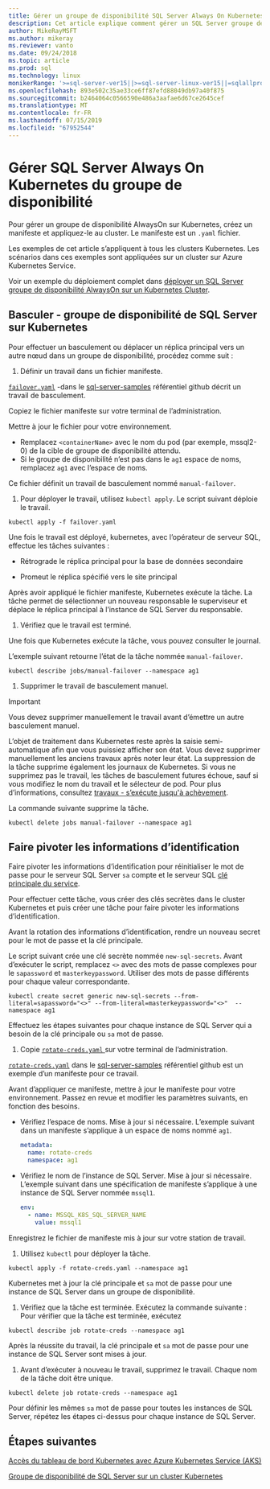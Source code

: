 ```yaml
---
title: Gérer un groupe de disponibilité SQL Server Always On Kubernetes
description: Cet article explique comment gérer un SQL Server groupe de disponibilité AlwaysOn dans Kubernetes.
author: MikeRayMSFT
ms.author: mikeray
ms.reviewer: vanto
ms.date: 09/24/2018
ms.topic: article
ms.prod: sql
ms.technology: linux
monikerRange: '>=sql-server-ver15||>=sql-server-linux-ver15||=sqlallproducts-allversions'
ms.openlocfilehash: 893e502c35ae33ce6ff87efd88049db97a40f875
ms.sourcegitcommit: b2464064c0566590e486a3aafae6d67ce2645cef
ms.translationtype: MT
ms.contentlocale: fr-FR
ms.lasthandoff: 07/15/2019
ms.locfileid: "67952544"
---
```

# <a name="manage-sql-server-always-on-availability-group-kubernetes"></a>Gérer SQL Server Always On Kubernetes du groupe de disponibilité

Pour gérer un groupe de disponibilité AlwaysOn sur Kubernetes, créez un manifeste et appliquez-le au cluster. Le manifeste est un `.yaml` fichier.  

Les exemples de cet article s’appliquent à tous les clusters Kubernetes. Les scénarios dans ces exemples sont appliquées sur un cluster sur Azure Kubernetes Service.

Voir un exemple du déploiement complet dans [déployer un SQL Server groupe de disponibilité AlwaysOn sur un Kubernetes Cluster](sql-server-linux-kubernetes-deploy.md).

## <a name="fail-over---sql-server-availability-group-on-kubernetes"></a>Basculer - groupe de disponibilité de SQL Server sur Kubernetes

Pour effectuer un basculement ou déplacer un réplica principal vers un autre nœud dans un groupe de disponibilité, procédez comme suit :

1. Définir un travail dans un fichier manifeste.

  [`failover.yaml`](https://github.com/Microsoft/sql-server-samples/tree/master/samples/features/high%20availability/Kubernetes/sample-manifest-files/failover.yaml) -dans le [sql-server-samples](https://github.com/Microsoft/sql-server-samples/tree/master/samples/features/high%20availability/Kubernetes/sample-manifest-files) référentiel github décrit un travail de basculement.

  Copiez le fichier manifeste sur votre terminal de l’administration.

  Mettre à jour le fichier pour votre environnement.

  - Remplacez `<containerName>` avec le nom du pod (par exemple, mssql2-0) de la cible de groupe de disponibilité attendu.
  - Si le groupe de disponibilité n’est pas dans le `ag1` espace de noms, remplacez `ag1` avec l’espace de noms.

  Ce fichier définit un travail de basculement nommé `manual-failover`.

1. Pour déployer le travail, utilisez `kubectl apply`. Le script suivant déploie le travail.

  ```azurecli
  kubectl apply -f failover.yaml
  ```

  Une fois le travail est déployé, kubernetes, avec l’opérateur de serveur SQL, effectue les tâches suivantes :
  
  - Rétrograde le réplica principal pour la base de données secondaire
  
  - Promeut le réplica spécifié vers le site principal
  
  Après avoir appliqué le fichier manifeste, Kubernetes exécute la tâche. La tâche permet de sélectionner un nouveau responsable le superviseur et déplace le réplica principal à l’instance de SQL Server du responsable.

1. Vérifiez que le travail est terminé.
  
  Une fois que Kubernetes exécute la tâche, vous pouvez consulter le journal.
  
  L’exemple suivant retourne l’état de la tâche nommée `manual-failover`.

  ```azurecli
  kubectl describe jobs/manual-failover --namespace ag1
  ```

1. Supprimer le travail de basculement manuel. 

  >[!IMPORTANT]
  >Vous devez supprimer manuellement le travail avant d’émettre un autre basculement manuel.
  > 
  >L’objet de traitement dans Kubernetes reste après la saisie semi-automatique afin que vous puissiez afficher son état. Vous devez supprimer manuellement les anciens travaux après noter leur état. La suppression de la tâche supprime également les journaux de Kubernetes. Si vous ne supprimez pas le travail, les tâches de basculement futures échoue, sauf si vous modifiez le nom du travail et le sélecteur de pod. Pour plus d’informations, consultez [travaux - s’exécute jusqu'à achèvement](https://kubernetes.io/docs/concepts/workloads/controllers/jobs-run-to-completion/).

  La commande suivante supprime la tâche.

  ```azurecli
  kubectl delete jobs manual-failover --namespace ag1
  ```

## <a name="rotate-credentials"></a>Faire pivoter les informations d’identification

Faire pivoter les informations d’identification pour réinitialiser le mot de passe pour le serveur SQL Server `sa` compte et le serveur SQL [clé principale du service](../relational-databases/security/encryption/service-master-key.md). 

Pour effectuer cette tâche, vous créer des clés secrètes dans le cluster Kubernetes et puis créer une tâche pour faire pivoter les informations d’identification.

Avant la rotation des informations d’identification, rendre un nouveau secret pour le mot de passe et la clé principale.

Le script suivant crée une clé secrète nommée `new-sql-secrets`. Avant d’exécuter le script, remplacez `<>` avec des mots de passe complexes pour le `sapassword` et `masterkeypassword`. Utiliser des mots de passe différents pour chaque valeur correspondante.

```azurecli
kubectl create secret generic new-sql-secrets --from-literal=sapassword="<>" --from-literal=masterkeypassword="<>"  --namespace ag1
```

Effectuez les étapes suivantes pour chaque instance de SQL Server qui a besoin de la clé principale ou `sa` mot de passe.

1. Copie [ `rotate-creds.yaml` ](https://github.com/Microsoft/sql-server-samples/blob/master/samples/features/high%20availability/Kubernetes/sample-manifest-files/rotate-creds.yaml) sur votre terminal de l’administration.

  [`rotate-creds.yaml`](https://github.com/Microsoft/sql-server-samples/blob/master/samples/features/high%20availability/Kubernetes/sample-manifest-files/rotate-creds.yaml) dans le [sql-server-samples](https://github.com/Microsoft/sql-server-samples/tree/master/samples/features/high%20availability/Kubernetes/sample-deployment-script/) référentiel github est un exemple d’un manifeste pour ce travail.

  Avant d’appliquer ce manifeste, mettre à jour le manifeste pour votre environnement. Passez en revue et modifier les paramètres suivants, en fonction des besoins.

  - Vérifiez l’espace de noms. Mise à jour si nécessaire. L’exemple suivant dans un manifeste s’applique à un espace de noms nommé `ag1`.

    ```yaml
    metadata:
      name: rotate-creds
      namespace: ag1
    ```

  - Vérifiez le nom de l’instance de SQL Server. Mise à jour si nécessaire. L’exemple suivant dans une spécification de manifeste s’applique à une instance de SQL Server nommée `mssql1`.

    ```yaml
    env:
      - name: MSSQL_K8S_SQL_SERVER_NAME
        value: mssql1
    ```

  Enregistrez le fichier de manifeste mis à jour sur votre station de travail.

1. Utilisez `kubectl` pour déployer la tâche.

  ```azurecli
  kubectl apply -f rotate-creds.yaml --namespace ag1
  ```

  Kubernetes met à jour la clé principale et `sa` mot de passe pour une instance de SQL Server dans un groupe de disponibilité.

1. Vérifiez que la tâche est terminée. Exécutez la commande suivante : Pour vérifier que la tâche est terminée, exécutez 

  ```azcli
  kubectl describe job rotate-creds --namespace ag1
  ```

  Après la réussite du travail, la clé principale et `sa` mot de passe pour une instance de SQL Server sont mises à jour.


1. Avant d’exécuter à nouveau le travail, supprimez le travail. Chaque nom de la tâche doit être unique.

  ```azurecli
  kubectl delete job rotate-creds --namespace ag1
  ```

Pour définir les mêmes `sa` mot de passe pour toutes les instances de SQL Server, répétez les étapes ci-dessus pour chaque instance de SQL Server.

## <a name="next-steps"></a>Étapes suivantes

[Accès du tableau de bord Kubernetes avec Azure Kubernetes Service (AKS)](https://docs.microsoft.com/azure/aks/kubernetes-dashboard)

[Groupe de disponibilité de SQL Server sur un cluster Kubernetes](sql-server-ag-kubernetes.md)
